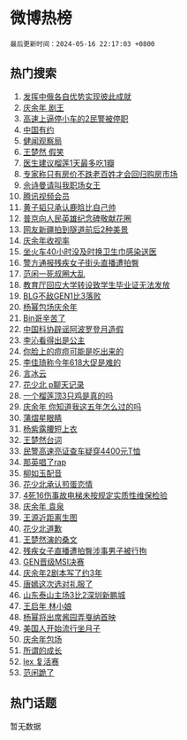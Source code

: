# 微博热榜

`最后更新时间：2024-05-16 22:17:03 +0800`

## 热门搜索

1. [发挥中俄各自优势实现彼此成就](https://m.weibo.cn/search?containerid=100103type%3D1%26t%3D10%26q%3D%23%E5%8F%91%E6%8C%A5%E4%B8%AD%E4%BF%84%E5%90%84%E8%87%AA%E4%BC%98%E5%8A%BF%E5%AE%9E%E7%8E%B0%E5%BD%BC%E6%AD%A4%E6%88%90%E5%B0%B1%23&stream_entry_id=51&isnewpage=1&extparam=seat%3D1%26pos%3D0%26filter_type%3Drealtimehot%26stream_entry_id%3D51%26c_type%3D51%26dgr%3D0%26q%3D%2523%25E5%258F%2591%25E6%258C%25A5%25E4%25B8%25AD%25E4%25BF%2584%25E5%2590%2584%25E8%2587%25AA%25E4%25BC%2598%25E5%258A%25BF%25E5%25AE%259E%25E7%258E%25B0%25E5%25BD%25BC%25E6%25AD%25A4%25E6%2588%2590%25E5%25B0%25B1%2523%26cate%3D10103%26display_time%3D1715869023%26pre_seqid%3D171586902301401630521)
1. [庆余年 剧王](https://m.weibo.cn/search?containerid=100103type%3D1%26t%3D10%26q%3D%E5%BA%86%E4%BD%99%E5%B9%B4+%E5%89%A7%E7%8E%8B&stream_entry_id=31&isnewpage=1&extparam=seat%3D1%26pos%3D0%26flag%3D4%26filter_type%3Drealtimehot%26dgr%3D0%26c_type%3D31%26realpos%3D1%26q%3D%25E5%25BA%2586%25E4%25BD%2599%25E5%25B9%25B4%2520%25E5%2589%25A7%25E7%258E%258B%26band_rank%3D1%26stream_entry_id%3D31%26cate%3D5001%26lcate%3D5001%26display_time%3D1715869023%26pre_seqid%3D171586902301401630521)
1. [高速上逼停小车的2民警被停职](https://m.weibo.cn/search?containerid=100103type%3D1%26t%3D10%26q%3D%23%E9%AB%98%E9%80%9F%E4%B8%8A%E9%80%BC%E5%81%9C%E5%B0%8F%E8%BD%A6%E7%9A%842%E6%B0%91%E8%AD%A6%E8%A2%AB%E5%81%9C%E8%81%8C%23&stream_entry_id=31&isnewpage=1&extparam=seat%3D1%26pos%3D1%26flag%3D1%26filter_type%3Drealtimehot%26dgr%3D0%26c_type%3D31%26realpos%3D2%26q%3D%2523%25E9%25AB%2598%25E9%2580%259F%25E4%25B8%258A%25E9%2580%25BC%25E5%2581%259C%25E5%25B0%258F%25E8%25BD%25A6%25E7%259A%25842%25E6%25B0%2591%25E8%25AD%25A6%25E8%25A2%25AB%25E5%2581%259C%25E8%2581%258C%2523%26band_rank%3D2%26stream_entry_id%3D31%26cate%3D5001%26lcate%3D5001%26display_time%3D1715869023%26pre_seqid%3D171586902301401630521)
1. [中国有约](https://m.weibo.cn/search?containerid=100103type%3D1%26t%3D10%26q%3D%23%E4%B8%AD%E5%9B%BD%E6%9C%89%E7%BA%A6%23&stream_entry_id=31&isnewpage=1&extparam=seat%3D1%26pos%3D2%26flag%3D1%26filter_type%3Drealtimehot%26dgr%3D0%26c_type%3D31%26realpos%3D3%26q%3D%2523%25E4%25B8%25AD%25E5%259B%25BD%25E6%259C%2589%25E7%25BA%25A6%2523%26band_rank%3D3%26stream_entry_id%3D31%26cate%3D5001%26lcate%3D5001%26display_time%3D1715869023%26pre_seqid%3D171586902301401630521)
1. [健闻观察局](https://m.weibo.cn/search?containerid=100103type%3D1%26t%3D10%26q%3D%23%E5%81%A5%E9%97%BB%E8%A7%82%E5%AF%9F%E5%B1%80%23&stream_entry_id=31&isnewpage=1&extparam=seat%3D1%26pos%3D3%26filter_type%3Drealtimehot%26c_type%3D31%26dgr%3D0%26q%3D%2523%25E5%2581%25A5%25E9%2597%25BB%25E8%25A7%2582%25E5%25AF%259F%25E5%25B1%2580%2523%26adid%3D236387%26is_ad_pos%3D1%26band_rank%3D4%26stream_entry_id%3D31%26cate%3D5001%26lcate%3D5001%26display_time%3D1715869023%26pre_seqid%3D171586902301401630521)
1. [王楚然 假笑](https://m.weibo.cn/search?containerid=100103type%3D1%26t%3D10%26q%3D%E7%8E%8B%E6%A5%9A%E7%84%B6+%E5%81%87%E7%AC%91&stream_entry_id=31&isnewpage=1&extparam=seat%3D1%26pos%3D4%26flag%3D1%26filter_type%3Drealtimehot%26dgr%3D0%26c_type%3D31%26realpos%3D4%26q%3D%25E7%258E%258B%25E6%25A5%259A%25E7%2584%25B6%2520%25E5%2581%2587%25E7%25AC%2591%26band_rank%3D4%26stream_entry_id%3D31%26cate%3D5001%26lcate%3D5001%26display_time%3D1715869023%26pre_seqid%3D171586902301401630521)
1. [医生建议榴莲1天最多吃1瓣](https://m.weibo.cn/search?containerid=100103type%3D1%26t%3D10%26q%3D%23%E5%8C%BB%E7%94%9F%E5%BB%BA%E8%AE%AE%E6%A6%B4%E8%8E%B21%E5%A4%A9%E6%9C%80%E5%A4%9A%E5%90%831%E7%93%A3%23&stream_entry_id=31&isnewpage=1&extparam=seat%3D1%26pos%3D5%26flag%3D2%26filter_type%3Drealtimehot%26dgr%3D0%26c_type%3D31%26realpos%3D5%26q%3D%2523%25E5%258C%25BB%25E7%2594%259F%25E5%25BB%25BA%25E8%25AE%25AE%25E6%25A6%25B4%25E8%258E%25B21%25E5%25A4%25A9%25E6%259C%2580%25E5%25A4%259A%25E5%2590%25831%25E7%2593%25A3%2523%26band_rank%3D5%26stream_entry_id%3D31%26cate%3D5001%26lcate%3D5001%26display_time%3D1715869023%26pre_seqid%3D171586902301401630521)
1. [专家称只有房价不跌老百姓才会回归购房市场](https://m.weibo.cn/search?containerid=100103type%3D1%26t%3D10%26q%3D%23%E4%B8%93%E5%AE%B6%E7%A7%B0%E5%8F%AA%E6%9C%89%E6%88%BF%E4%BB%B7%E4%B8%8D%E8%B7%8C%E8%80%81%E7%99%BE%E5%A7%93%E6%89%8D%E4%BC%9A%E5%9B%9E%E5%BD%92%E8%B4%AD%E6%88%BF%E5%B8%82%E5%9C%BA%23&stream_entry_id=31&isnewpage=1&extparam=seat%3D1%26pos%3D6%26flag%3D0%26filter_type%3Drealtimehot%26dgr%3D0%26c_type%3D31%26realpos%3D6%26q%3D%2523%25E4%25B8%2593%25E5%25AE%25B6%25E7%25A7%25B0%25E5%258F%25AA%25E6%259C%2589%25E6%2588%25BF%25E4%25BB%25B7%25E4%25B8%258D%25E8%25B7%258C%25E8%2580%2581%25E7%2599%25BE%25E5%25A7%2593%25E6%2589%258D%25E4%25BC%259A%25E5%259B%259E%25E5%25BD%2592%25E8%25B4%25AD%25E6%2588%25BF%25E5%25B8%2582%25E5%259C%25BA%2523%26band_rank%3D6%26stream_entry_id%3D31%26cate%3D5001%26lcate%3D5001%26display_time%3D1715869023%26pre_seqid%3D171586902301401630521)
1. [佘诗曼请叫我职场女王](https://m.weibo.cn/search?containerid=100103type%3D1%26t%3D10%26q%3D%23%E4%BD%98%E8%AF%97%E6%9B%BC%E8%AF%B7%E5%8F%AB%E6%88%91%E8%81%8C%E5%9C%BA%E5%A5%B3%E7%8E%8B%23&stream_entry_id=31&isnewpage=1&extparam=seat%3D1%26pos%3D7%26filter_type%3Drealtimehot%26c_type%3D31%26band_rank%3D7%26adid%3D236421%26is_ad_pos%3D1%26dgr%3D0%26stream_entry_id%3D31%26topic_ad%3D1%26q%3D%2523%25E4%25BD%2598%25E8%25AF%2597%25E6%259B%25BC%25E8%25AF%25B7%25E5%258F%25AB%25E6%2588%2591%25E8%2581%258C%25E5%259C%25BA%25E5%25A5%25B3%25E7%258E%258B%2523%26cate%3D5001%26lcate%3D5001%26display_time%3D1715869023%26pre_seqid%3D171586902301401630521)
1. [腾讯视频会员](https://m.weibo.cn/search?containerid=100103type%3D1%26t%3D10%26q%3D%E8%85%BE%E8%AE%AF%E8%A7%86%E9%A2%91%E4%BC%9A%E5%91%98&stream_entry_id=31&isnewpage=1&extparam=seat%3D1%26pos%3D8%26flag%3D1%26filter_type%3Drealtimehot%26dgr%3D0%26c_type%3D31%26realpos%3D7%26q%3D%25E8%2585%25BE%25E8%25AE%25AF%25E8%25A7%2586%25E9%25A2%2591%25E4%25BC%259A%25E5%2591%2598%26band_rank%3D7%26stream_entry_id%3D31%26cate%3D5001%26lcate%3D5001%26display_time%3D1715869023%26pre_seqid%3D171586902301401630521)
1. [黄子韬只承认鹿晗比自己帅](https://m.weibo.cn/search?containerid=100103type%3D1%26t%3D10%26q%3D%23%E9%BB%84%E5%AD%90%E9%9F%AC%E5%8F%AA%E6%89%BF%E8%AE%A4%E9%B9%BF%E6%99%97%E6%AF%94%E8%87%AA%E5%B7%B1%E5%B8%85%23&stream_entry_id=31&isnewpage=1&extparam=seat%3D1%26pos%3D9%26flag%3D1%26filter_type%3Drealtimehot%26dgr%3D0%26c_type%3D31%26realpos%3D8%26q%3D%2523%25E9%25BB%2584%25E5%25AD%2590%25E9%259F%25AC%25E5%258F%25AA%25E6%2589%25BF%25E8%25AE%25A4%25E9%25B9%25BF%25E6%2599%2597%25E6%25AF%2594%25E8%2587%25AA%25E5%25B7%25B1%25E5%25B8%2585%2523%26band_rank%3D8%26stream_entry_id%3D31%26cate%3D5001%26lcate%3D5001%26display_time%3D1715869023%26pre_seqid%3D171586902301401630521)
1. [普京向人民英雄纪念碑敬献花圈](https://m.weibo.cn/search?containerid=100103type%3D1%26t%3D10%26q%3D%23%E6%99%AE%E4%BA%AC%E5%90%91%E4%BA%BA%E6%B0%91%E8%8B%B1%E9%9B%84%E7%BA%AA%E5%BF%B5%E7%A2%91%E6%95%AC%E7%8C%AE%E8%8A%B1%E5%9C%88%23&stream_entry_id=31&isnewpage=1&extparam=seat%3D1%26pos%3D10%26flag%3D0%26filter_type%3Drealtimehot%26dgr%3D0%26c_type%3D31%26realpos%3D9%26q%3D%2523%25E6%2599%25AE%25E4%25BA%25AC%25E5%2590%2591%25E4%25BA%25BA%25E6%25B0%2591%25E8%258B%25B1%25E9%259B%2584%25E7%25BA%25AA%25E5%25BF%25B5%25E7%25A2%2591%25E6%2595%25AC%25E7%258C%25AE%25E8%258A%25B1%25E5%259C%2588%2523%26band_rank%3D9%26stream_entry_id%3D31%26cate%3D5001%26lcate%3D5001%26display_time%3D1715869023%26pre_seqid%3D171586902301401630521)
1. [网友新疆拍到隧道前后2种美景](https://m.weibo.cn/search?containerid=100103type%3D1%26t%3D10%26q%3D%23%E7%BD%91%E5%8F%8B%E6%96%B0%E7%96%86%E6%8B%8D%E5%88%B0%E9%9A%A7%E9%81%93%E5%89%8D%E5%90%8E2%E7%A7%8D%E7%BE%8E%E6%99%AF%23&stream_entry_id=31&isnewpage=1&extparam=seat%3D1%26pos%3D11%26flag%3D32768%26filter_type%3Drealtimehot%26dgr%3D0%26c_type%3D31%26realpos%3D10%26q%3D%2523%25E7%25BD%2591%25E5%258F%258B%25E6%2596%25B0%25E7%2596%2586%25E6%258B%258D%25E5%2588%25B0%25E9%259A%25A7%25E9%2581%2593%25E5%2589%258D%25E5%2590%258E2%25E7%25A7%258D%25E7%25BE%258E%25E6%2599%25AF%2523%26band_rank%3D10%26stream_entry_id%3D31%26cate%3D5001%26lcate%3D5001%26display_time%3D1715869023%26pre_seqid%3D171586902301401630521)
1. [庆余年收视率](https://m.weibo.cn/search?containerid=100103type%3D1%26t%3D10%26q%3D%23%E5%BA%86%E4%BD%99%E5%B9%B4%E6%94%B6%E8%A7%86%E7%8E%87%23&stream_entry_id=31&isnewpage=1&extparam=seat%3D1%26pos%3D12%26flag%3D1%26filter_type%3Drealtimehot%26dgr%3D0%26c_type%3D31%26realpos%3D11%26q%3D%2523%25E5%25BA%2586%25E4%25BD%2599%25E5%25B9%25B4%25E6%2594%25B6%25E8%25A7%2586%25E7%258E%2587%2523%26band_rank%3D11%26stream_entry_id%3D31%26cate%3D5001%26lcate%3D5001%26display_time%3D1715869023%26pre_seqid%3D171586902301401630521)
1. [坐火车40小时没及时换卫生巾感染送医](https://m.weibo.cn/search?containerid=100103type%3D1%26t%3D10%26q%3D%23%E5%9D%90%E7%81%AB%E8%BD%A640%E5%B0%8F%E6%97%B6%E6%B2%A1%E5%8F%8A%E6%97%B6%E6%8D%A2%E5%8D%AB%E7%94%9F%E5%B7%BE%E6%84%9F%E6%9F%93%E9%80%81%E5%8C%BB%23&stream_entry_id=31&isnewpage=1&extparam=seat%3D1%26pos%3D13%26flag%3D1%26filter_type%3Drealtimehot%26dgr%3D0%26c_type%3D31%26realpos%3D12%26q%3D%2523%25E5%259D%2590%25E7%2581%25AB%25E8%25BD%25A640%25E5%25B0%258F%25E6%2597%25B6%25E6%25B2%25A1%25E5%258F%258A%25E6%2597%25B6%25E6%258D%25A2%25E5%258D%25AB%25E7%2594%259F%25E5%25B7%25BE%25E6%2584%259F%25E6%259F%2593%25E9%2580%2581%25E5%258C%25BB%2523%26band_rank%3D12%26stream_entry_id%3D31%26cate%3D5001%26lcate%3D5001%26display_time%3D1715869023%26pre_seqid%3D171586902301401630521)
1. [警方通报残疾女子街头直播遭拍臀](https://m.weibo.cn/search?containerid=100103type%3D1%26t%3D10%26q%3D%23%E8%AD%A6%E6%96%B9%E9%80%9A%E6%8A%A5%E6%AE%8B%E7%96%BE%E5%A5%B3%E5%AD%90%E8%A1%97%E5%A4%B4%E7%9B%B4%E6%92%AD%E9%81%AD%E6%8B%8D%E8%87%80%23&stream_entry_id=31&isnewpage=1&extparam=seat%3D1%26pos%3D14%26flag%3D1%26filter_type%3Drealtimehot%26dgr%3D0%26c_type%3D31%26realpos%3D13%26q%3D%2523%25E8%25AD%25A6%25E6%2596%25B9%25E9%2580%259A%25E6%258A%25A5%25E6%25AE%258B%25E7%2596%25BE%25E5%25A5%25B3%25E5%25AD%2590%25E8%25A1%2597%25E5%25A4%25B4%25E7%259B%25B4%25E6%2592%25AD%25E9%2581%25AD%25E6%258B%258D%25E8%2587%2580%2523%26band_rank%3D13%26stream_entry_id%3D31%26cate%3D5001%26lcate%3D5001%26display_time%3D1715869023%26pre_seqid%3D171586902301401630521)
1. [范闲一死叔圈大乱](https://m.weibo.cn/search?containerid=100103type%3D1%26t%3D10%26q%3D%23%E8%8C%83%E9%97%B2%E4%B8%80%E6%AD%BB%E5%8F%94%E5%9C%88%E5%A4%A7%E4%B9%B1%23&stream_entry_id=31&isnewpage=1&extparam=seat%3D1%26pos%3D15%26flag%3D1%26filter_type%3Drealtimehot%26dgr%3D0%26c_type%3D31%26realpos%3D14%26q%3D%2523%25E8%258C%2583%25E9%2597%25B2%25E4%25B8%2580%25E6%25AD%25BB%25E5%258F%2594%25E5%259C%2588%25E5%25A4%25A7%25E4%25B9%25B1%2523%26band_rank%3D14%26stream_entry_id%3D31%26cate%3D5001%26lcate%3D5001%26display_time%3D1715869023%26pre_seqid%3D171586902301401630521)
1. [教育厅回应大学转设致学生毕业证无法发放](https://m.weibo.cn/search?containerid=100103type%3D1%26t%3D10%26q%3D%23%E6%95%99%E8%82%B2%E5%8E%85%E5%9B%9E%E5%BA%94%E5%A4%A7%E5%AD%A6%E8%BD%AC%E8%AE%BE%E8%87%B4%E5%AD%A6%E7%94%9F%E6%AF%95%E4%B8%9A%E8%AF%81%E6%97%A0%E6%B3%95%E5%8F%91%E6%94%BE%23&stream_entry_id=31&isnewpage=1&extparam=seat%3D1%26pos%3D16%26flag%3D1%26filter_type%3Drealtimehot%26dgr%3D0%26c_type%3D31%26realpos%3D15%26q%3D%2523%25E6%2595%2599%25E8%2582%25B2%25E5%258E%2585%25E5%259B%259E%25E5%25BA%2594%25E5%25A4%25A7%25E5%25AD%25A6%25E8%25BD%25AC%25E8%25AE%25BE%25E8%2587%25B4%25E5%25AD%25A6%25E7%2594%259F%25E6%25AF%2595%25E4%25B8%259A%25E8%25AF%2581%25E6%2597%25A0%25E6%25B3%2595%25E5%258F%2591%25E6%2594%25BE%2523%26band_rank%3D15%26stream_entry_id%3D31%26cate%3D5001%26lcate%3D5001%26display_time%3D1715869023%26pre_seqid%3D171586902301401630521)
1. [BLG不敌GEN1比3落败](https://m.weibo.cn/search?containerid=100103type%3D1%26t%3D10%26q%3D%23BLG%E4%B8%8D%E6%95%8CGEN1%E6%AF%943%E8%90%BD%E8%B4%A5%23&stream_entry_id=31&isnewpage=1&extparam=seat%3D1%26pos%3D17%26flag%3D1%26filter_type%3Drealtimehot%26dgr%3D0%26c_type%3D31%26realpos%3D16%26q%3D%2523BLG%25E4%25B8%258D%25E6%2595%258CGEN1%25E6%25AF%25943%25E8%2590%25BD%25E8%25B4%25A5%2523%26band_rank%3D16%26stream_entry_id%3D31%26cate%3D5001%26lcate%3D5001%26display_time%3D1715869023%26pre_seqid%3D171586902301401630521)
1. [杨幂包场庆余年](https://m.weibo.cn/search?containerid=100103type%3D1%26t%3D10%26q%3D%23%E6%9D%A8%E5%B9%82%E5%8C%85%E5%9C%BA%E5%BA%86%E4%BD%99%E5%B9%B4%23&stream_entry_id=31&isnewpage=1&extparam=seat%3D1%26pos%3D18%26flag%3D1%26filter_type%3Drealtimehot%26dgr%3D0%26c_type%3D31%26realpos%3D17%26q%3D%2523%25E6%259D%25A8%25E5%25B9%2582%25E5%258C%2585%25E5%259C%25BA%25E5%25BA%2586%25E4%25BD%2599%25E5%25B9%25B4%2523%26band_rank%3D17%26stream_entry_id%3D31%26cate%3D5001%26lcate%3D5001%26display_time%3D1715869023%26pre_seqid%3D171586902301401630521)
1. [Bin哥辛苦了](https://m.weibo.cn/search?containerid=100103type%3D1%26t%3D10%26q%3D%23Bin%E5%93%A5%E8%BE%9B%E8%8B%A6%E4%BA%86%23&stream_entry_id=31&isnewpage=1&extparam=seat%3D1%26pos%3D19%26flag%3D1%26filter_type%3Drealtimehot%26dgr%3D0%26c_type%3D31%26realpos%3D18%26q%3D%2523Bin%25E5%2593%25A5%25E8%25BE%259B%25E8%258B%25A6%25E4%25BA%2586%2523%26band_rank%3D18%26stream_entry_id%3D31%26cate%3D5001%26lcate%3D5001%26display_time%3D1715869023%26pre_seqid%3D171586902301401630521)
1. [中国科协辟谣阿波罗登月造假](https://m.weibo.cn/search?containerid=100103type%3D1%26t%3D10%26q%3D%23%E4%B8%AD%E5%9B%BD%E7%A7%91%E5%8D%8F%E8%BE%9F%E8%B0%A3%E9%98%BF%E6%B3%A2%E7%BD%97%E7%99%BB%E6%9C%88%E9%80%A0%E5%81%87%23&stream_entry_id=31&isnewpage=1&extparam=seat%3D1%26pos%3D20%26flag%3D0%26filter_type%3Drealtimehot%26dgr%3D0%26c_type%3D31%26realpos%3D19%26q%3D%2523%25E4%25B8%25AD%25E5%259B%25BD%25E7%25A7%2591%25E5%258D%258F%25E8%25BE%259F%25E8%25B0%25A3%25E9%2598%25BF%25E6%25B3%25A2%25E7%25BD%2597%25E7%2599%25BB%25E6%259C%2588%25E9%2580%25A0%25E5%2581%2587%2523%26band_rank%3D19%26stream_entry_id%3D31%26cate%3D5001%26lcate%3D5001%26display_time%3D1715869023%26pre_seqid%3D171586902301401630521)
1. [李沁看得出是公主](https://m.weibo.cn/search?containerid=100103type%3D1%26t%3D10%26q%3D%23%E6%9D%8E%E6%B2%81%E7%9C%8B%E5%BE%97%E5%87%BA%E6%98%AF%E5%85%AC%E4%B8%BB%23&stream_entry_id=31&isnewpage=1&extparam=seat%3D1%26pos%3D21%26flag%3D2%26filter_type%3Drealtimehot%26dgr%3D0%26c_type%3D31%26realpos%3D20%26q%3D%2523%25E6%259D%258E%25E6%25B2%2581%25E7%259C%258B%25E5%25BE%2597%25E5%2587%25BA%25E6%2598%25AF%25E5%2585%25AC%25E4%25B8%25BB%2523%26band_rank%3D20%26stream_entry_id%3D31%26cate%3D5001%26lcate%3D5001%26display_time%3D1715869023%26pre_seqid%3D171586902301401630521)
1. [你脸上的痘痘可能是吃出来的](https://m.weibo.cn/search?containerid=100103type%3D1%26t%3D10%26q%3D%23%E4%BD%A0%E8%84%B8%E4%B8%8A%E7%9A%84%E7%97%98%E7%97%98%E5%8F%AF%E8%83%BD%E6%98%AF%E5%90%83%E5%87%BA%E6%9D%A5%E7%9A%84%23&stream_entry_id=31&isnewpage=1&extparam=seat%3D1%26pos%3D22%26flag%3D1%26filter_type%3Drealtimehot%26dgr%3D0%26c_type%3D31%26realpos%3D21%26q%3D%2523%25E4%25BD%25A0%25E8%2584%25B8%25E4%25B8%258A%25E7%259A%2584%25E7%2597%2598%25E7%2597%2598%25E5%258F%25AF%25E8%2583%25BD%25E6%2598%25AF%25E5%2590%2583%25E5%2587%25BA%25E6%259D%25A5%25E7%259A%2584%2523%26band_rank%3D21%26stream_entry_id%3D31%26cate%3D5001%26lcate%3D5001%26display_time%3D1715869023%26pre_seqid%3D171586902301401630521)
1. [李佳琦称今年618大促是难的](https://m.weibo.cn/search?containerid=100103type%3D1%26t%3D10%26q%3D%23%E6%9D%8E%E4%BD%B3%E7%90%A6%E7%A7%B0%E4%BB%8A%E5%B9%B4618%E5%A4%A7%E4%BF%83%E6%98%AF%E9%9A%BE%E7%9A%84%23&stream_entry_id=31&isnewpage=1&extparam=seat%3D1%26pos%3D23%26flag%3D0%26filter_type%3Drealtimehot%26dgr%3D0%26c_type%3D31%26realpos%3D22%26q%3D%2523%25E6%259D%258E%25E4%25BD%25B3%25E7%2590%25A6%25E7%25A7%25B0%25E4%25BB%258A%25E5%25B9%25B4618%25E5%25A4%25A7%25E4%25BF%2583%25E6%2598%25AF%25E9%259A%25BE%25E7%259A%2584%2523%26band_rank%3D22%26stream_entry_id%3D31%26cate%3D5001%26lcate%3D5001%26display_time%3D1715869023%26pre_seqid%3D171586902301401630521)
1. [言冰云](https://m.weibo.cn/search?containerid=100103type%3D1%26t%3D10%26q%3D%E8%A8%80%E5%86%B0%E4%BA%91&stream_entry_id=31&isnewpage=1&extparam=seat%3D1%26pos%3D24%26flag%3D2%26filter_type%3Drealtimehot%26dgr%3D0%26c_type%3D31%26realpos%3D23%26q%3D%25E8%25A8%2580%25E5%2586%25B0%25E4%25BA%2591%26band_rank%3D23%26stream_entry_id%3D31%26cate%3D5001%26lcate%3D5001%26display_time%3D1715869023%26pre_seqid%3D171586902301401630521)
1. [花少北 p聊天记录](https://m.weibo.cn/search?containerid=100103type%3D1%26t%3D10%26q%3D%E8%8A%B1%E5%B0%91%E5%8C%97+p%E8%81%8A%E5%A4%A9%E8%AE%B0%E5%BD%95&stream_entry_id=31&isnewpage=1&extparam=seat%3D1%26pos%3D25%26flag%3D0%26filter_type%3Drealtimehot%26dgr%3D0%26c_type%3D31%26realpos%3D24%26q%3D%25E8%258A%25B1%25E5%25B0%2591%25E5%258C%2597%2520p%25E8%2581%258A%25E5%25A4%25A9%25E8%25AE%25B0%25E5%25BD%2595%26band_rank%3D24%26stream_entry_id%3D31%26cate%3D5001%26lcate%3D5001%26display_time%3D1715869023%26pre_seqid%3D171586902301401630521)
1. [一个榴莲顶3只鸡是真的吗](https://m.weibo.cn/search?containerid=100103type%3D1%26t%3D10%26q%3D%23%E4%B8%80%E4%B8%AA%E6%A6%B4%E8%8E%B2%E9%A1%B63%E5%8F%AA%E9%B8%A1%E6%98%AF%E7%9C%9F%E7%9A%84%E5%90%97%23&stream_entry_id=31&isnewpage=1&extparam=seat%3D1%26pos%3D26%26flag%3D1%26filter_type%3Drealtimehot%26dgr%3D0%26c_type%3D31%26realpos%3D25%26q%3D%2523%25E4%25B8%2580%25E4%25B8%25AA%25E6%25A6%25B4%25E8%258E%25B2%25E9%25A1%25B63%25E5%258F%25AA%25E9%25B8%25A1%25E6%2598%25AF%25E7%259C%259F%25E7%259A%2584%25E5%2590%2597%2523%26band_rank%3D25%26stream_entry_id%3D31%26cate%3D5001%26lcate%3D5001%26display_time%3D1715869023%26pre_seqid%3D171586902301401630521)
1. [庆余年 你知道我这五年怎么过的吗](https://m.weibo.cn/search?containerid=100103type%3D1%26t%3D10%26q%3D%E5%BA%86%E4%BD%99%E5%B9%B4+%E4%BD%A0%E7%9F%A5%E9%81%93%E6%88%91%E8%BF%99%E4%BA%94%E5%B9%B4%E6%80%8E%E4%B9%88%E8%BF%87%E7%9A%84%E5%90%97&stream_entry_id=31&isnewpage=1&extparam=seat%3D1%26pos%3D27%26flag%3D0%26filter_type%3Drealtimehot%26dgr%3D0%26c_type%3D31%26realpos%3D26%26q%3D%25E5%25BA%2586%25E4%25BD%2599%25E5%25B9%25B4%2520%25E4%25BD%25A0%25E7%259F%25A5%25E9%2581%2593%25E6%2588%2591%25E8%25BF%2599%25E4%25BA%2594%25E5%25B9%25B4%25E6%2580%258E%25E4%25B9%2588%25E8%25BF%2587%25E7%259A%2584%25E5%2590%2597%26band_rank%3D26%26stream_entry_id%3D31%26cate%3D5001%26lcate%3D5001%26display_time%3D1715869023%26pre_seqid%3D171586902301401630521)
1. [蒲熠星眼睛](https://m.weibo.cn/search?containerid=100103type%3D1%26t%3D10%26q%3D%E8%92%B2%E7%86%A0%E6%98%9F%E7%9C%BC%E7%9D%9B&stream_entry_id=31&isnewpage=1&extparam=seat%3D1%26pos%3D28%26flag%3D1%26filter_type%3Drealtimehot%26dgr%3D0%26c_type%3D31%26realpos%3D27%26q%3D%25E8%2592%25B2%25E7%2586%25A0%25E6%2598%259F%25E7%259C%25BC%25E7%259D%259B%26band_rank%3D27%26stream_entry_id%3D31%26cate%3D5001%26lcate%3D5001%26display_time%3D1715869023%26pre_seqid%3D171586902301401630521)
1. [杨紫露腰短上衣](https://m.weibo.cn/search?containerid=100103type%3D1%26t%3D10%26q%3D%23%E6%9D%A8%E7%B4%AB%E9%9C%B2%E8%85%B0%E7%9F%AD%E4%B8%8A%E8%A1%A3%23&stream_entry_id=31&isnewpage=1&extparam=seat%3D1%26pos%3D29%26flag%3D1%26filter_type%3Drealtimehot%26dgr%3D0%26c_type%3D31%26realpos%3D28%26q%3D%2523%25E6%259D%25A8%25E7%25B4%25AB%25E9%259C%25B2%25E8%2585%25B0%25E7%259F%25AD%25E4%25B8%258A%25E8%25A1%25A3%2523%26band_rank%3D28%26stream_entry_id%3D31%26cate%3D5001%26lcate%3D5001%26display_time%3D1715869023%26pre_seqid%3D171586902301401630521)
1. [王楚然台词](https://m.weibo.cn/search?containerid=100103type%3D1%26t%3D10%26q%3D%E7%8E%8B%E6%A5%9A%E7%84%B6%E5%8F%B0%E8%AF%8D&stream_entry_id=31&isnewpage=1&extparam=seat%3D1%26pos%3D30%26flag%3D1%26filter_type%3Drealtimehot%26dgr%3D0%26c_type%3D31%26realpos%3D29%26q%3D%25E7%258E%258B%25E6%25A5%259A%25E7%2584%25B6%25E5%258F%25B0%25E8%25AF%258D%26band_rank%3D29%26stream_entry_id%3D31%26cate%3D5001%26lcate%3D5001%26display_time%3D1715869023%26pre_seqid%3D171586902301401630521)
1. [民警高速亮证查车疑穿4400元T恤](https://m.weibo.cn/search?containerid=100103type%3D1%26t%3D10%26q%3D%23%E6%B0%91%E8%AD%A6%E9%AB%98%E9%80%9F%E4%BA%AE%E8%AF%81%E6%9F%A5%E8%BD%A6%E7%96%91%E7%A9%BF4400%E5%85%83T%E6%81%A4%23&stream_entry_id=31&isnewpage=1&extparam=seat%3D1%26pos%3D31%26flag%3D0%26filter_type%3Drealtimehot%26dgr%3D0%26c_type%3D31%26realpos%3D30%26q%3D%2523%25E6%25B0%2591%25E8%25AD%25A6%25E9%25AB%2598%25E9%2580%259F%25E4%25BA%25AE%25E8%25AF%2581%25E6%259F%25A5%25E8%25BD%25A6%25E7%2596%2591%25E7%25A9%25BF4400%25E5%2585%2583T%25E6%2581%25A4%2523%26band_rank%3D30%26stream_entry_id%3D31%26cate%3D5001%26lcate%3D5001%26display_time%3D1715869023%26pre_seqid%3D171586902301401630521)
1. [那英唱了rap](https://m.weibo.cn/search?containerid=100103type%3D1%26t%3D10%26q%3D%23%E9%82%A3%E8%8B%B1%E5%94%B1%E4%BA%86rap%23&stream_entry_id=31&isnewpage=1&extparam=seat%3D1%26pos%3D32%26flag%3D1%26filter_type%3Drealtimehot%26dgr%3D0%26c_type%3D31%26realpos%3D31%26q%3D%2523%25E9%2582%25A3%25E8%258B%25B1%25E5%2594%25B1%25E4%25BA%2586rap%2523%26band_rank%3D31%26stream_entry_id%3D31%26cate%3D5001%26lcate%3D5001%26display_time%3D1715869023%26pre_seqid%3D171586902301401630521)
1. [柳如玉配音](https://m.weibo.cn/search?containerid=100103type%3D1%26t%3D10%26q%3D%E6%9F%B3%E5%A6%82%E7%8E%89%E9%85%8D%E9%9F%B3&stream_entry_id=31&isnewpage=1&extparam=seat%3D1%26pos%3D33%26flag%3D1%26filter_type%3Drealtimehot%26dgr%3D0%26c_type%3D31%26realpos%3D32%26q%3D%25E6%259F%25B3%25E5%25A6%2582%25E7%258E%2589%25E9%2585%258D%25E9%259F%25B3%26band_rank%3D32%26stream_entry_id%3D31%26cate%3D5001%26lcate%3D5001%26display_time%3D1715869023%26pre_seqid%3D171586902301401630521)
1. [花少北承认煎蛋恋情](https://m.weibo.cn/search?containerid=100103type%3D1%26t%3D10%26q%3D%23%E8%8A%B1%E5%B0%91%E5%8C%97%E6%89%BF%E8%AE%A4%E7%85%8E%E8%9B%8B%E6%81%8B%E6%83%85%23&stream_entry_id=31&isnewpage=1&extparam=seat%3D1%26pos%3D34%26flag%3D0%26filter_type%3Drealtimehot%26dgr%3D0%26c_type%3D31%26realpos%3D33%26q%3D%2523%25E8%258A%25B1%25E5%25B0%2591%25E5%258C%2597%25E6%2589%25BF%25E8%25AE%25A4%25E7%2585%258E%25E8%259B%258B%25E6%2581%258B%25E6%2583%2585%2523%26band_rank%3D33%26stream_entry_id%3D31%26cate%3D5001%26lcate%3D5001%26display_time%3D1715869023%26pre_seqid%3D171586902301401630521)
1. [4死16伤事故电梯未按规定实质性维保检验](https://m.weibo.cn/search?containerid=100103type%3D1%26t%3D10%26q%3D%234%E6%AD%BB16%E4%BC%A4%E4%BA%8B%E6%95%85%E7%94%B5%E6%A2%AF%E6%9C%AA%E6%8C%89%E8%A7%84%E5%AE%9A%E5%AE%9E%E8%B4%A8%E6%80%A7%E7%BB%B4%E4%BF%9D%E6%A3%80%E9%AA%8C%23&stream_entry_id=31&isnewpage=1&extparam=seat%3D1%26pos%3D35%26flag%3D0%26filter_type%3Drealtimehot%26dgr%3D0%26c_type%3D31%26realpos%3D34%26q%3D%25234%25E6%25AD%25BB16%25E4%25BC%25A4%25E4%25BA%258B%25E6%2595%2585%25E7%2594%25B5%25E6%25A2%25AF%25E6%259C%25AA%25E6%258C%2589%25E8%25A7%2584%25E5%25AE%259A%25E5%25AE%259E%25E8%25B4%25A8%25E6%2580%25A7%25E7%25BB%25B4%25E4%25BF%259D%25E6%25A3%2580%25E9%25AA%258C%2523%26band_rank%3D34%26stream_entry_id%3D31%26cate%3D5001%26lcate%3D5001%26display_time%3D1715869023%26pre_seqid%3D171586902301401630521)
1. [庆余年 袁泉](https://m.weibo.cn/search?containerid=100103type%3D1%26t%3D10%26q%3D%E5%BA%86%E4%BD%99%E5%B9%B4+%E8%A2%81%E6%B3%89&stream_entry_id=31&isnewpage=1&extparam=seat%3D1%26pos%3D36%26flag%3D1%26filter_type%3Drealtimehot%26dgr%3D0%26c_type%3D31%26realpos%3D35%26q%3D%25E5%25BA%2586%25E4%25BD%2599%25E5%25B9%25B4%2520%25E8%25A2%2581%25E6%25B3%2589%26band_rank%3D35%26stream_entry_id%3D31%26cate%3D5001%26lcate%3D5001%26display_time%3D1715869023%26pre_seqid%3D171586902301401630521)
1. [王源近距离生图](https://m.weibo.cn/search?containerid=100103type%3D1%26t%3D10%26q%3D%E7%8E%8B%E6%BA%90%E8%BF%91%E8%B7%9D%E7%A6%BB%E7%94%9F%E5%9B%BE&stream_entry_id=31&isnewpage=1&extparam=seat%3D1%26pos%3D37%26flag%3D1%26filter_type%3Drealtimehot%26dgr%3D0%26c_type%3D31%26realpos%3D36%26q%3D%25E7%258E%258B%25E6%25BA%2590%25E8%25BF%2591%25E8%25B7%259D%25E7%25A6%25BB%25E7%2594%259F%25E5%259B%25BE%26band_rank%3D36%26stream_entry_id%3D31%26cate%3D5001%26lcate%3D5001%26display_time%3D1715869023%26pre_seqid%3D171586902301401630521)
1. [花少北道歉](https://m.weibo.cn/search?containerid=100103type%3D1%26t%3D10%26q%3D%23%E8%8A%B1%E5%B0%91%E5%8C%97%E9%81%93%E6%AD%89%23&stream_entry_id=31&isnewpage=1&extparam=seat%3D1%26pos%3D38%26flag%3D0%26filter_type%3Drealtimehot%26dgr%3D0%26c_type%3D31%26realpos%3D37%26q%3D%2523%25E8%258A%25B1%25E5%25B0%2591%25E5%258C%2597%25E9%2581%2593%25E6%25AD%2589%2523%26band_rank%3D37%26stream_entry_id%3D31%26cate%3D5001%26lcate%3D5001%26display_time%3D1715869023%26pre_seqid%3D171586902301401630521)
1. [王楚然演的桑文](https://m.weibo.cn/search?containerid=100103type%3D1%26t%3D10%26q%3D%E7%8E%8B%E6%A5%9A%E7%84%B6%E6%BC%94%E7%9A%84%E6%A1%91%E6%96%87&stream_entry_id=31&isnewpage=1&extparam=seat%3D1%26pos%3D39%26flag%3D1%26filter_type%3Drealtimehot%26dgr%3D0%26c_type%3D31%26realpos%3D38%26q%3D%25E7%258E%258B%25E6%25A5%259A%25E7%2584%25B6%25E6%25BC%2594%25E7%259A%2584%25E6%25A1%2591%25E6%2596%2587%26band_rank%3D38%26stream_entry_id%3D31%26cate%3D5001%26lcate%3D5001%26display_time%3D1715869023%26pre_seqid%3D171586902301401630521)
1. [残疾女子直播遭拍臀涉事男子被行拘](https://m.weibo.cn/search?containerid=100103type%3D1%26t%3D10%26q%3D%23%E6%AE%8B%E7%96%BE%E5%A5%B3%E5%AD%90%E7%9B%B4%E6%92%AD%E9%81%AD%E6%8B%8D%E8%87%80%E6%B6%89%E4%BA%8B%E7%94%B7%E5%AD%90%E8%A2%AB%E8%A1%8C%E6%8B%98%23&stream_entry_id=31&isnewpage=1&extparam=seat%3D1%26pos%3D40%26flag%3D1%26filter_type%3Drealtimehot%26dgr%3D0%26c_type%3D31%26realpos%3D39%26q%3D%2523%25E6%25AE%258B%25E7%2596%25BE%25E5%25A5%25B3%25E5%25AD%2590%25E7%259B%25B4%25E6%2592%25AD%25E9%2581%25AD%25E6%258B%258D%25E8%2587%2580%25E6%25B6%2589%25E4%25BA%258B%25E7%2594%25B7%25E5%25AD%2590%25E8%25A2%25AB%25E8%25A1%258C%25E6%258B%2598%2523%26band_rank%3D39%26stream_entry_id%3D31%26cate%3D5001%26lcate%3D5001%26display_time%3D1715869023%26pre_seqid%3D171586902301401630521)
1. [GEN晋级MSI决赛](https://m.weibo.cn/search?containerid=100103type%3D1%26t%3D10%26q%3D%23GEN%E6%99%8B%E7%BA%A7MSI%E5%86%B3%E8%B5%9B%23&stream_entry_id=31&isnewpage=1&extparam=seat%3D1%26pos%3D41%26flag%3D1%26filter_type%3Drealtimehot%26dgr%3D0%26c_type%3D31%26realpos%3D40%26q%3D%2523GEN%25E6%2599%258B%25E7%25BA%25A7MSI%25E5%2586%25B3%25E8%25B5%259B%2523%26band_rank%3D40%26stream_entry_id%3D31%26cate%3D5001%26lcate%3D5001%26display_time%3D1715869023%26pre_seqid%3D171586902301401630521)
1. [庆余年2剧本写了约3年](https://m.weibo.cn/search?containerid=100103type%3D1%26t%3D10%26q%3D%23%E5%BA%86%E4%BD%99%E5%B9%B42%E5%89%A7%E6%9C%AC%E5%86%99%E4%BA%86%E7%BA%A63%E5%B9%B4%23&stream_entry_id=31&isnewpage=1&extparam=seat%3D1%26pos%3D42%26flag%3D0%26filter_type%3Drealtimehot%26dgr%3D0%26c_type%3D31%26realpos%3D41%26q%3D%2523%25E5%25BA%2586%25E4%25BD%2599%25E5%25B9%25B42%25E5%2589%25A7%25E6%259C%25AC%25E5%2586%2599%25E4%25BA%2586%25E7%25BA%25A63%25E5%25B9%25B4%2523%26band_rank%3D41%26stream_entry_id%3D31%26cate%3D5001%26lcate%3D5001%26display_time%3D1715869023%26pre_seqid%3D171586902301401630521)
1. [唐嫣这次选对礼服了](https://m.weibo.cn/search?containerid=100103type%3D1%26t%3D10%26q%3D%23%E5%94%90%E5%AB%A3%E8%BF%99%E6%AC%A1%E9%80%89%E5%AF%B9%E7%A4%BC%E6%9C%8D%E4%BA%86%23&stream_entry_id=31&isnewpage=1&extparam=seat%3D1%26pos%3D43%26flag%3D1%26filter_type%3Drealtimehot%26dgr%3D0%26c_type%3D31%26realpos%3D42%26q%3D%2523%25E5%2594%2590%25E5%25AB%25A3%25E8%25BF%2599%25E6%25AC%25A1%25E9%2580%2589%25E5%25AF%25B9%25E7%25A4%25BC%25E6%259C%258D%25E4%25BA%2586%2523%26band_rank%3D42%26stream_entry_id%3D31%26cate%3D5001%26lcate%3D5001%26display_time%3D1715869023%26pre_seqid%3D171586902301401630521)
1. [山东泰山主场3比2深圳新鹏城](https://m.weibo.cn/search?containerid=100103type%3D1%26t%3D10%26q%3D%23%E5%B1%B1%E4%B8%9C%E6%B3%B0%E5%B1%B1%E4%B8%BB%E5%9C%BA3%E6%AF%942%E6%B7%B1%E5%9C%B3%E6%96%B0%E9%B9%8F%E5%9F%8E%23&stream_entry_id=31&isnewpage=1&extparam=seat%3D1%26pos%3D44%26flag%3D1%26filter_type%3Drealtimehot%26dgr%3D0%26c_type%3D31%26realpos%3D43%26q%3D%2523%25E5%25B1%25B1%25E4%25B8%259C%25E6%25B3%25B0%25E5%25B1%25B1%25E4%25B8%25BB%25E5%259C%25BA3%25E6%25AF%25942%25E6%25B7%25B1%25E5%259C%25B3%25E6%2596%25B0%25E9%25B9%258F%25E5%259F%258E%2523%26band_rank%3D43%26stream_entry_id%3D31%26cate%3D5001%26lcate%3D5001%26display_time%3D1715869023%26pre_seqid%3D171586902301401630521)
1. [王启年 林小娘](https://m.weibo.cn/search?containerid=100103type%3D1%26t%3D10%26q%3D%E7%8E%8B%E5%90%AF%E5%B9%B4+%E6%9E%97%E5%B0%8F%E5%A8%98&stream_entry_id=31&isnewpage=1&extparam=seat%3D1%26pos%3D45%26flag%3D1%26filter_type%3Drealtimehot%26dgr%3D0%26c_type%3D31%26realpos%3D44%26q%3D%25E7%258E%258B%25E5%2590%25AF%25E5%25B9%25B4%2520%25E6%259E%2597%25E5%25B0%258F%25E5%25A8%2598%26band_rank%3D44%26stream_entry_id%3D31%26cate%3D5001%26lcate%3D5001%26display_time%3D1715869023%26pre_seqid%3D171586902301401630521)
1. [杨幂将出席酱园弄戛纳首映](https://m.weibo.cn/search?containerid=100103type%3D1%26t%3D10%26q%3D%23%E6%9D%A8%E5%B9%82%E5%B0%86%E5%87%BA%E5%B8%AD%E9%85%B1%E5%9B%AD%E5%BC%84%E6%88%9B%E7%BA%B3%E9%A6%96%E6%98%A0%23&stream_entry_id=31&isnewpage=1&extparam=seat%3D1%26pos%3D46%26flag%3D1%26filter_type%3Drealtimehot%26dgr%3D0%26c_type%3D31%26realpos%3D45%26q%3D%2523%25E6%259D%25A8%25E5%25B9%2582%25E5%25B0%2586%25E5%2587%25BA%25E5%25B8%25AD%25E9%2585%25B1%25E5%259B%25AD%25E5%25BC%2584%25E6%2588%259B%25E7%25BA%25B3%25E9%25A6%2596%25E6%2598%25A0%2523%26band_rank%3D45%26stream_entry_id%3D31%26cate%3D5001%26lcate%3D5001%26display_time%3D1715869023%26pre_seqid%3D171586902301401630521)
1. [美国人开始流行坐月子](https://m.weibo.cn/search?containerid=100103type%3D1%26t%3D10%26q%3D%23%E7%BE%8E%E5%9B%BD%E4%BA%BA%E5%BC%80%E5%A7%8B%E6%B5%81%E8%A1%8C%E5%9D%90%E6%9C%88%E5%AD%90%23&stream_entry_id=31&isnewpage=1&extparam=seat%3D1%26pos%3D47%26flag%3D0%26filter_type%3Drealtimehot%26dgr%3D0%26c_type%3D31%26realpos%3D46%26q%3D%2523%25E7%25BE%258E%25E5%259B%25BD%25E4%25BA%25BA%25E5%25BC%2580%25E5%25A7%258B%25E6%25B5%2581%25E8%25A1%258C%25E5%259D%2590%25E6%259C%2588%25E5%25AD%2590%2523%26band_rank%3D46%26stream_entry_id%3D31%26cate%3D5001%26lcate%3D5001%26display_time%3D1715869023%26pre_seqid%3D171586902301401630521)
1. [庆余年包场](https://m.weibo.cn/search?containerid=100103type%3D1%26t%3D10%26q%3D%E5%BA%86%E4%BD%99%E5%B9%B4%E5%8C%85%E5%9C%BA&stream_entry_id=31&isnewpage=1&extparam=seat%3D1%26pos%3D48%26flag%3D1%26filter_type%3Drealtimehot%26dgr%3D0%26c_type%3D31%26realpos%3D47%26q%3D%25E5%25BA%2586%25E4%25BD%2599%25E5%25B9%25B4%25E5%258C%2585%25E5%259C%25BA%26band_rank%3D47%26stream_entry_id%3D31%26cate%3D5001%26lcate%3D5001%26display_time%3D1715869023%26pre_seqid%3D171586902301401630521)
1. [所谓的成长](https://m.weibo.cn/search?containerid=100103type%3D1%26t%3D10%26q%3D%E6%89%80%E8%B0%93%E7%9A%84%E6%88%90%E9%95%BF&stream_entry_id=31&isnewpage=1&extparam=seat%3D1%26pos%3D49%26flag%3D1%26filter_type%3Drealtimehot%26dgr%3D0%26c_type%3D31%26realpos%3D48%26q%3D%25E6%2589%2580%25E8%25B0%2593%25E7%259A%2584%25E6%2588%2590%25E9%2595%25BF%26band_rank%3D48%26stream_entry_id%3D31%26cate%3D5001%26lcate%3D5001%26display_time%3D1715869023%26pre_seqid%3D171586902301401630521)
1. [lex 复活赛](https://m.weibo.cn/search?containerid=100103type%3D1%26t%3D10%26q%3Dlex+%E5%A4%8D%E6%B4%BB%E8%B5%9B&stream_entry_id=31&isnewpage=1&extparam=seat%3D1%26pos%3D50%26flag%3D0%26filter_type%3Drealtimehot%26dgr%3D0%26c_type%3D31%26realpos%3D49%26q%3Dlex%2520%25E5%25A4%258D%25E6%25B4%25BB%25E8%25B5%259B%26band_rank%3D49%26stream_entry_id%3D31%26cate%3D5001%26lcate%3D5001%26display_time%3D1715869023%26pre_seqid%3D171586902301401630521)
1. [范闲跪了](https://m.weibo.cn/search?containerid=100103type%3D1%26t%3D10%26q%3D%E8%8C%83%E9%97%B2%E8%B7%AA%E4%BA%86&stream_entry_id=31&isnewpage=1&extparam=seat%3D1%26pos%3D51%26flag%3D1%26filter_type%3Drealtimehot%26dgr%3D0%26c_type%3D31%26realpos%3D50%26q%3D%25E8%258C%2583%25E9%2597%25B2%25E8%25B7%25AA%25E4%25BA%2586%26band_rank%3D50%26stream_entry_id%3D31%26cate%3D5001%26lcate%3D5001%26display_time%3D1715869023%26pre_seqid%3D171586902301401630521)

## 热门话题

暂无数据
